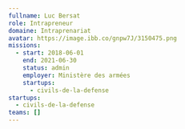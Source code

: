 ```yaml
---
fullname: Luc Bersat
role: Intrapreneur
domaine: Intraprenariat
avatar: https://image.ibb.co/gnpw7J/3150475.png
missions:
  - start: 2018-06-01
    end: 2021-06-30
    status: admin
    employer: Ministère des armées
    startups:
      - civils-de-la-defense
startups:
  - civils-de-la-defense
teams: []
---
```

